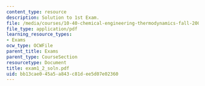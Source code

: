 ```yaml
---
content_type: resource
description: Solution to 1st Exam.
file: /media/courses/10-40-chemical-engineering-thermodynamics-fall-2003/bb13cae045a5a843c81dee5d07e02360_exam1_2_soln.pdf
file_type: application/pdf
learning_resource_types:
- Exams
ocw_type: OCWFile
parent_title: Exams
parent_type: CourseSection
resourcetype: Document
title: exam1_2_soln.pdf
uid: bb13cae0-45a5-a843-c81d-ee5d07e02360
---
```

